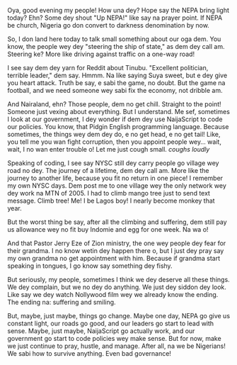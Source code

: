 Oya, good evening my people! How una dey? Hope say the NEPA bring light today? Ehn? Some dey shout "Up NEPA!" like say na prayer point. If NEPA be church, Nigeria go don convert to darkness denomination by now.

So, I don land here today to talk small something about our oga dem. You know, the people wey dey "steering the ship of state," as dem dey call am. Steering ke? More like driving against traffic on a one-way road!

I see say dem dey yarn for Reddit about Tinubu. "Excellent politician, terrible leader," dem say. Hmmm. Na like saying Suya sweet, but e dey give you heart attack. Truth be say, e sabi the game, no doubt. But the game na football, and we need someone wey sabi fix the economy, not dribble am.

And Nairaland, ehn? Those people, dem no get chill. Straight to the point! Someone just vexing about everything. But I understand. Me sef, sometimes I look at our government, I dey wonder if dem dey use NaijaScript to code our policies. You know, that Pidgin English programming language. Because sometimes, the things wey dem dey do, e no get head, e no get tail! Like, you tell me you wan fight corruption, then you appoint people wey… wait, wait, I no wan enter trouble o! Let me just cough small. *coughs loudly*

Speaking of coding, I see say NYSC still dey carry people go village wey road no dey. The journey of a lifetime, dem dey call am. More like the journey to another life, because you fit no return in one piece! I remember my own NYSC days. Dem post me to one village wey the only network wey dey work na MTN of 2005. I had to climb mango tree just to send text message. Climb tree! Me! I be Lagos boy! I nearly become monkey that year.

But the worst thing be say, after all the climbing and suffering, dem still pay us allowance wey no fit buy Indomie and egg for one week. Na wa o!

And that Pastor Jerry Eze of Zion ministry, the one wey people dey fear for their grandma. I no know wetin dey happen there o, but I just dey pray say my own grandma no get appointment with him. Because if grandma start speaking in tongues, I go know say something dey fishy.

But seriously, my people, sometimes I think we dey deserve all these things. We dey complain, but we no dey do anything. We just dey siddon dey look. Like say we dey watch Nollywood film wey we already know the ending. The ending na: suffering and smiling.

But, maybe, just maybe, things go change. Maybe one day, NEPA go give us constant light, our roads go good, and our leaders go start to lead with sense. Maybe, just maybe, NaijaScript go actually work, and our government go start to code policies wey make sense. But for now, make we just continue to pray, hustle, and manage. After all, na we be Nigerians! We sabi how to survive anything. Even bad governance!